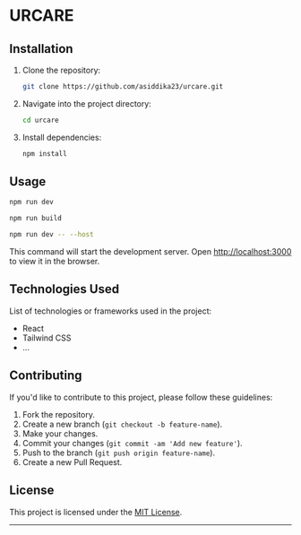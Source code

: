 # URCARE

## Installation

1. Clone the repository:

   ```bash
   git clone https://github.com/asiddika23/urcare.git
   ```

2. Navigate into the project directory:

   ```bash
   cd urcare
   ```

3. Install dependencies:

   ```bash
   npm install
   ```

## Usage

```bash
npm run dev

npm run build

npm run dev -- --host

```

This command will start the development server. Open [http://localhost:3000](http://localhost:3000) to view it in the browser.

## Technologies Used

List of technologies or frameworks used in the project:

- React
- Tailwind CSS
- ...

## Contributing

If you'd like to contribute to this project, please follow these guidelines:

1. Fork the repository.
2. Create a new branch (`git checkout -b feature-name`).
3. Make your changes.
4. Commit your changes (`git commit -am 'Add new feature'`).
5. Push to the branch (`git push origin feature-name`).
6. Create a new Pull Request.

## License

This project is licensed under the [MIT License](LICENSE).

---
